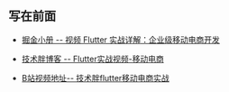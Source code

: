 ## 写在前面

* [掘金小册 -- 视频 Flutter 实战详解：企业级移动电商开发](https://juejin.im/book/5cdbc3615188254b1a0743f1)

* [技术胖博客 --  Flutter实战视频-移动电商](http://jspang.com/posts/2019/03/01/flutter-shop.html)

* [B站视频地址--  技术胖flutter移动电商实战](https://www.bilibili.com/video/av62419128?t=46&p=1)

